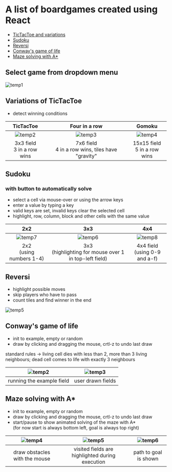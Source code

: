 
# A list of boardgames created using React
* [TicTacToe and variations](#variations-of-tictactoe)
* [Sudoku](#sudoku)
* [Reversi](#reversi)
* [Conway's game of life](#conway)
* [Maze solving with A*](#a-star)

## Select game from dropdown menu<br>
![temp1](https://github.com/user-attachments/assets/6b08e778-fd20-4aed-9e64-6b57b154dc9b)


## Variations of TicTacToe
* detect winning conditions 

TicTacToe            |  Four in a row         |  Gomoku 
:-------------------------:|:-------------------------:|:-------------------------:
![temp2](https://github.com/user-attachments/assets/e8cedfb8-1c82-44a3-bc97-1719c4211b38)  |  ![temp3](https://github.com/user-attachments/assets/cf2556f3-a688-447e-b7c3-dfb590b1f980) | ![temp4](https://github.com/user-attachments/assets/50ef4ce5-019d-46de-8efd-becbf7d8d84d)
3x3 field <br> 3 in a row wins | 7x6 field <br> 4 in a row wins, tiles have "gravity" | 15x15 field <br> 5 in a row wins


<a name="sudoku-section"></a>
## Sudoku
### with button to automatically solve
* select a cell via mouse-over or using the arrow keys
* enter a value by typing a key
* valid keys are set, invalid keys clear the selected cell
* highlight, row, column, block and other cells with the same value

2x2            |   3x3         | 4x4
:-------------------------:|:-------------------------:|:-------------------------:|
  ![temp7](https://github.com/user-attachments/assets/3ad8ebcd-eec2-4119-94bd-d6eada65e5a2) |![temp6](https://github.com/user-attachments/assets/7cd30ca8-15a2-4108-974a-eb5177f89aa4) | ![temp8](https://github.com/user-attachments/assets/2bb1df22-1fb9-4de8-8248-7cc8f72dde0d)
2x2 <br> (using numbers 1-4) | 3x3 <br>(highlighting for mouse over 1 in top-left field)  | 4x4 field <br>(using 0-9 and a-f)


<a name="reversi-section"></a>
## Reversi
* highlight possible moves
* skip players who have to pass
* count tiles and find winner in the end

![temp5](https://github.com/user-attachments/assets/3551bee7-b93c-4174-9528-b219f87155e9)


<a name="conway"></a>
## Conway's game of life
* init to example, empty or random
* draw by clicking and dragging the mouse, crtl-z to undo last draw

standard rules -> living cell dies with less than 2, more than 3 living neighbours; dead cell comes to life with exactly 3 neighbours

![temp2](https://github.com/user-attachments/assets/bd08f06b-9c5f-45d9-ad5f-3135705dc39d) | ![temp3](https://github.com/user-attachments/assets/b467243d-6f72-4437-8e56-5e091f08066b)
:-------------------------:|:-------------------------:|
running the example field | user drawn fields 


<a name="a-star"></a>
## Maze solving with A*
* init to example, empty or random
* draw by clicking and dragging the mouse, crtl-z to undo last draw
* start/pause to show animated solving of the maze with A*
<br>(for now start is always bottom left, goal is always top right)

![temp4](https://github.com/user-attachments/assets/6409bc93-be45-4e33-8e51-64bf8da4be7c) | ![temp5](https://github.com/user-attachments/assets/416a05f6-ed8b-4605-a221-e623fc185375) | ![temp6](https://github.com/user-attachments/assets/09ed1f4c-9f5e-40e6-9fa9-cbab13d03202)
:-------------------------:|:-------------------------:|:-------------------------:
draw obstacles with the mouse | visited fields are highlighted during execution | path to goal is shown
